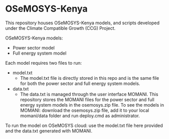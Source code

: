 # OSeMOSYS-Kenya
This repository houses OSeMOSYS-Kenya models, and scripts developed under the Climate Compatible Growth (CCG) Project.

OSeMOSYS-Kenya models:
- Power sector model
- Full energy system model

Each model requires two files to run:
- model.txt
  - The model.txt file is directly stored in this repo and is the same file for both the power sector and full energy system models.
- data.txt
  - The data.txt is managed through the user interface MOMANI. This repository stores the MOMANI files for the power sector and full energy system models in the osemosys.zip file. To see the models in MOMANI: download the osemosys.zip file, add it to your local momani/data folder and run deploy.cmd as administrator.

To run the model on OSeMOSYS cloud: use the model.txt file here provided and the data.txt generated with MOMANI.
